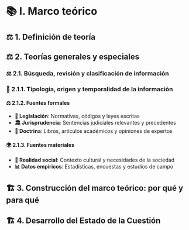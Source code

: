 # 📚 I. Marco teórico

## ⚖️ 1. Definición de teoría  

## ⚖️ 2. Teorías generales y especiales  

### ⚖️ 2.1. Búsqueda, revisión y clasificación  de información  
### 🔢 2.1.1. Tipología, origen y temporalidad de la información
#### ⚖️ 2.1.2. Fuentes formales  
- **📜 Legislación**: Normativas, códigos y leyes escritas  
- **🏛️ Jurisprudencia**: Sentencias judiciales relevantes y precedentes  
- **📖 Doctrina**: Libros, artículos académicos y opiniones de expertos  
#### 🌍 2.1.3. Fuentes materiales  
- **👥 Realidad social**: Contexto cultural y necesidades de la sociedad  
- **📊 Datos empíricos**: Estadísticas, encuestas y estudios de campo  

## 🏗️ 3. Construcción del marco teórico: por qué y para qué  

## 🏗️ 4. Desarrollo del Estado de la Cuestión  


